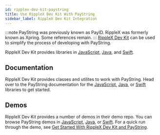 ```yaml
---
id: ripplex-dev-kit-paystring
title: Use RippleX Dev Kit With PayString
sidebar_label: RippleX Dev Kit Integration
---
```


:::note
PayString was previously known as PayID. RippleX was formerly known as Xpring. Some references remain.
:::
[RippleX Dev Kit](https://github.com/xpring-eng/xpring-sdk) can be used to simplify the process of developing with PayString.

RippleX Dev Kit provides libraries in [JavaScript](https://github.com/xpring-eng/xpring-js), [Java](https://github.com/xpring-eng/xpring4j), and [Swift](https://github.com/xpring-eng/xpringkit).

## Documentation

RippleX Dev Kit provides classes and utilites to work with PayString. Head over to the PayString documentation for the [JavaScript](https://github.com/xpring-eng/Xpring-JS#usage-payid), [Java](https://github.com/xpring-eng/Xpring4j#usage-payid), or [Swift](https://github.com/xpring-eng/XpringKit#usage-payid) libraries to get started.

## Demos

RippleX Dev Kit provides a number of demos in their demo repo. You can browse PayString demos in [JavaScript](https://github.com/xpring-eng/xpring-js#usage-payid), [Java](https://github.com/xpring-eng/xpring4j#usage-payid), or [Swift](https://github.com/xpring-eng/xpringkit#usage-payid). For a quick run through the demo, see [Get Started With RippleX Dev Kit and PayString](ripplex-dev-kit-paystring-get-started).
